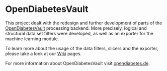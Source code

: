 OpenDiabetesVault
=================

This project dealt with the redesign and further development of parts of the [OpenDiabetesVault](https://github.com/OpenDiabetes/OpenDiabetesVault) processing backend. More precisely, logical and structural data set filters were developed, as well as an exporter for the machine learning module.

To learn more about the usage of the data filters, slicers and the exporter, please take a look at our [Wiki](https://github.com/tiweGH/OpenDiabetes/wiki) pages.

For more information about OpenDiabetesVault visit [opendiabetes.de](http://opendiabetes.de).
